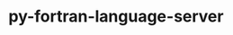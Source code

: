 ---
title: "py-fortran-language-server"
layout: cache
categories: [package, develop]
meta: {"compilers": ["apple-clang@=16.0.0", "gcc@=10.2.1", "gcc@=10.5.0", "gcc@=13.3.0", "gcc@=7.5.0"], "num_specs": 21, "num_specs_by_stack": {"developer-tools": 4, "developer-tools-aarch64-linux-gnu": 5, "developer-tools-darwin": 6, "developer-tools-manylinux2014": 1, "developer-tools-x86_64_v3-linux-gnu": 5, "root": 21}, "oss": ["centos7", "rhel8", "sequoia", "ubuntu18.04"], "platforms": ["darwin", "linux"], "stacks": ["developer-tools", "developer-tools-aarch64-linux-gnu", "developer-tools-darwin", "developer-tools-manylinux2014", "developer-tools-x86_64_v3-linux-gnu", "root"], "targets": ["aarch64", "x86_64_v3"], "versions": ["1.12.0"]}
spec_details: [{"compiler": "apple-clang@=16.0.0", "hash": "3yy3kzkfd55e2eqpitnlacdawl7uz3wb", "os": "sequoia", "platform": "darwin", "size": "-", "stacks": ["developer-tools-darwin", "root"], "target": "aarch64", "variants": ["build_system=python_pip"], "versions": ["1.12.0"]}, {"compiler": "gcc@=13.3.0", "hash": "a234oz5cwqi2e2t4ggwjdfbnabrue3tz", "os": "rhel8", "platform": "linux", "size": "-", "stacks": ["developer-tools-aarch64-linux-gnu", "root"], "target": "aarch64", "variants": ["build_system=python_pip"], "versions": ["1.12.0"]}, {"compiler": "gcc@=13.3.0", "hash": "ansvmsug5e6twpucu3rz6vwxwh3ittji", "os": "rhel8", "platform": "linux", "size": "-", "stacks": ["developer-tools-aarch64-linux-gnu", "root"], "target": "aarch64", "variants": ["build_system=python_pip"], "versions": ["1.12.0"]}, {"compiler": "gcc@=10.5.0", "hash": "azyt43ytujxy7jetovf4yhjc6q2xp7bd", "os": "centos7", "platform": "linux", "size": "-", "stacks": ["developer-tools-x86_64_v3-linux-gnu", "root"], "target": "x86_64_v3", "variants": ["build_system=python_pip"], "versions": ["1.12.0"]}, {"compiler": "gcc@=13.3.0", "hash": "gheaaskawnivo262csn742pvtc723aux", "os": "rhel8", "platform": "linux", "size": "-", "stacks": ["developer-tools-aarch64-linux-gnu", "root"], "target": "aarch64", "variants": ["build_system=python_pip"], "versions": ["1.12.0"]}, {"compiler": "gcc@=10.5.0", "hash": "hcoc7wzwljailo7tqemtmkeveh2gmefh", "os": "centos7", "platform": "linux", "size": "-", "stacks": ["developer-tools-x86_64_v3-linux-gnu", "root"], "target": "x86_64_v3", "variants": ["build_system=python_pip"], "versions": ["1.12.0"]}, {"compiler": "gcc@=13.3.0", "hash": "hwznocqcnj5ulqpljh7rsod6xo5xir7i", "os": "rhel8", "platform": "linux", "size": "-", "stacks": ["developer-tools-aarch64-linux-gnu", "root"], "target": "aarch64", "variants": ["build_system=python_pip"], "versions": ["1.12.0"]}, {"compiler": "gcc@=10.5.0", "hash": "j7xpw35dqq3xhvezf2rdrrtqgyqmyvur", "os": "centos7", "platform": "linux", "size": "-", "stacks": ["developer-tools-x86_64_v3-linux-gnu", "root"], "target": "x86_64_v3", "variants": ["build_system=python_pip"], "versions": ["1.12.0"]}, {"compiler": "apple-clang@=16.0.0", "hash": "jd4ihfo2ekuudk7bxbn4jybnsiyg4qu4", "os": "sequoia", "platform": "darwin", "size": "-", "stacks": ["developer-tools-darwin", "root"], "target": "aarch64", "variants": ["build_system=python_pip"], "versions": ["1.12.0"]}, {"compiler": "gcc@=10.5.0", "hash": "jzwkfs2amdduckibh4sjt5sk2cchhyit", "os": "centos7", "platform": "linux", "size": "-", "stacks": ["developer-tools-x86_64_v3-linux-gnu", "root"], "target": "x86_64_v3", "variants": ["build_system=python_pip"], "versions": ["1.12.0"]}, {"compiler": "gcc@=7.5.0", "hash": "k4irwbgozzbp3hegl4umxu2yvryl6ryg", "os": "ubuntu18.04", "platform": "linux", "size": "-", "stacks": ["developer-tools", "root"], "target": "x86_64_v3", "variants": ["build_system=python_pip"], "versions": ["1.12.0"]}, {"compiler": "gcc@=7.5.0", "hash": "kalryetdetimebg2nptsvltt4haiberh", "os": "ubuntu18.04", "platform": "linux", "size": "-", "stacks": ["developer-tools", "root"], "target": "x86_64_v3", "variants": ["build_system=python_pip"], "versions": ["1.12.0"]}, {"compiler": "apple-clang@=16.0.0", "hash": "kevp76lqyh4432ed5lyvafknxpj57ggw", "os": "sequoia", "platform": "darwin", "size": "-", "stacks": ["developer-tools-darwin", "root"], "target": "aarch64", "variants": ["build_system=python_pip"], "versions": ["1.12.0"]}, {"compiler": "gcc@=10.5.0", "hash": "kyjiq6pi37qwnxfgbhusez2fcndzkw37", "os": "centos7", "platform": "linux", "size": "-", "stacks": ["developer-tools-x86_64_v3-linux-gnu", "root"], "target": "x86_64_v3", "variants": ["build_system=python_pip"], "versions": ["1.12.0"]}, {"compiler": "gcc@=7.5.0", "hash": "ndhfibeaq2df5te3ykepuyz5u4asz6cd", "os": "ubuntu18.04", "platform": "linux", "size": "-", "stacks": ["developer-tools", "root"], "target": "x86_64_v3", "variants": ["build_system=python_pip"], "versions": ["1.12.0"]}, {"compiler": "gcc@=13.3.0", "hash": "tbnsx6eo566vexzwzqf6v45r2wi7yx6j", "os": "rhel8", "platform": "linux", "size": "-", "stacks": ["developer-tools-aarch64-linux-gnu", "root"], "target": "aarch64", "variants": ["build_system=python_pip"], "versions": ["1.12.0"]}, {"compiler": "apple-clang@=16.0.0", "hash": "to7hkl5ldysyjloapsyquhe4lwvqznhx", "os": "sequoia", "platform": "darwin", "size": "-", "stacks": ["developer-tools-darwin", "root"], "target": "aarch64", "variants": ["build_system=python_pip"], "versions": ["1.12.0"]}, {"compiler": "apple-clang@=16.0.0", "hash": "w224ywvxnkfyheyo5rfheja7btyz4smk", "os": "sequoia", "platform": "darwin", "size": "-", "stacks": ["developer-tools-darwin", "root"], "target": "aarch64", "variants": ["build_system=python_pip"], "versions": ["1.12.0"]}, {"compiler": "gcc@=10.2.1", "hash": "wzmf6q5g7elgstqabymftowpxgaiyno6", "os": "centos7", "platform": "linux", "size": "-", "stacks": ["developer-tools-manylinux2014", "root"], "target": "x86_64_v3", "variants": ["build_system=python_pip"], "versions": ["1.12.0"]}, {"compiler": "gcc@=7.5.0", "hash": "xsoniibglgqrt3bso2hetbszvgxeesnq", "os": "ubuntu18.04", "platform": "linux", "size": "-", "stacks": ["developer-tools", "root"], "target": "x86_64_v3", "variants": ["build_system=python_pip"], "versions": ["1.12.0"]}, {"compiler": "apple-clang@=16.0.0", "hash": "z54orsfmjh2622c73j2qdpox2by5hix7", "os": "sequoia", "platform": "darwin", "size": "-", "stacks": ["developer-tools-darwin", "root"], "target": "aarch64", "variants": ["build_system=python_pip"], "versions": ["1.12.0"]}]
---